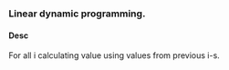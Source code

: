 ### Linear dynamic programming.
#### Desc
For all i calculating value using values from previous i-s.
